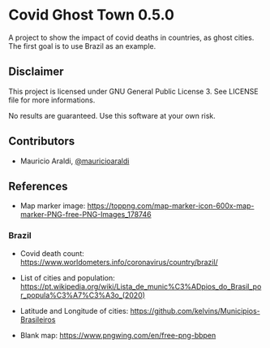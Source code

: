 # Covid Ghost Town 0.5.0

A project to show the impact of covid deaths in countries, as ghost cities. The first goal is to use Brazil as an example.

## Disclaimer
This project is licensed under GNU General Public License 3. See LICENSE file for more informations.

No results are guaranteed. Use this software at your own risk.

## Contributors
- Mauricio Araldi, [@mauricioaraldi](https://github.com/mauricioaraldi/)

## References

- Map marker image: https://toppng.com/map-marker-icon-600x-map-marker-PNG-free-PNG-Images_178746

### Brazil
- Covid death count: https://www.worldometers.info/coronavirus/country/brazil/

- List of cities and population: https://pt.wikipedia.org/wiki/Lista_de_munic%C3%ADpios_do_Brasil_por_popula%C3%A7%C3%A3o_(2020)

- Latitude and Longitude of cities: https://github.com/kelvins/Municipios-Brasileiros

- Blank map: https://www.pngwing.com/en/free-png-bbpen